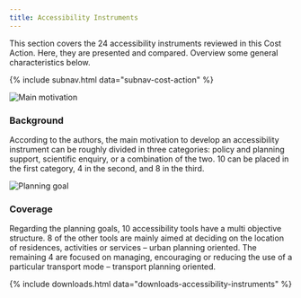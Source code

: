 ```yaml
---
title: Accessibility Instruments
---
```


This section covers the 24 accessibility instruments reviewed in this Cost Action. Here, they are presented and
compared. Overview some general characteristics below.

{% include subnav.html data="subnav-cost-action" %}

<div class="uk-child-width-expand@m uk-grid-large uk-grid-match uk-margin-medium-top" data-uk-grid>
  <div>
    <div class="uk-card uk-card-default">
      <div class="uk-card-media-top">
        <img src="{{ site.uploads | absolute_url }}main-motivation-cor.png" alt="Main motivation">
      </div>
      <div class="uk-card-body">
        <h3 class="uk-card-title">Background</h3>
        <p>According to the authors, the main motivation to develop an accessibility instrument can be roughly divided in
          three categories: policy and planning support, scientific enquiry, or a combination of the two. 10 can be placed in the first category, 4 in the second, and 8 in the third.</p>
      </div>
    </div>
  </div>
  <div>
    <div class="uk-card uk-card-default">
      <div class="uk-card-media-top">
        <img src="{{ site.uploads | absolute_url }}planning-goal-cor.png" alt="Planning goal">
      </div>
      <div class="uk-card-body">
        <h3 class="uk-card-title">Coverage</h3>
        <p>Regarding the planning goals, 10 accessibility tools have a multi objective structure. 8 of the other tools   are mainly aimed at deciding on the location of residences, activities or services – urban planning oriented. The
          remaining 4 are focused on managing, encouraging or reducing the use of a particular transport mode – transport
          planning oriented.</p>
      </div>
    </div>
  </div>
</div>

{% include downloads.html data="downloads-accessibility-instruments" %}